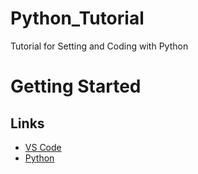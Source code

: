 # Python_Tutorial
Tutorial for Setting and Coding with Python

# Getting Started

## Links
- [VS Code](https://code.visualstudio.com/)
- [Python](https://www.python.org/downloads/)